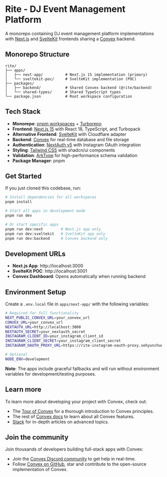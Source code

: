 # Rite - DJ Event Management Platform

A monorepo containing DJ event management platform implementations with [Next.js](https://nextjs.org/) and [SvelteKit](https://kit.svelte.dev/) frontends sharing a [Convex](https://convex.dev/) backend.

## Monorepo Structure

```
rite/
├── apps/
│   ├── next-app/          # Next.js 15 implementation (primary)
│   └── sveltekit-poc/     # SvelteKit implementation (POC)
├── packages/
│   ├── backend/           # Shared Convex backend (@rite/backend)
│   └── shared-types/      # Shared TypeScript types
└── package.json           # Root workspace configuration
```

## Tech Stack

- **Monorepo**: [pnpm workspaces](https://pnpm.io/workspaces) + [Turborepo](https://turbo.build/)
- **Frontend**: [Next.js 15](https://nextjs.org/) with React 18, TypeScript, and Turbopack
- **Alternative Frontend**: [SvelteKit](https://kit.svelte.dev/) with Cloudflare adapter
- **Backend**: [Convex](https://convex.dev/) for real-time database and file storage
- **Authentication**: [NextAuth v5](https://authjs.dev/) with Instagram OAuth integration
- **Styling**: [Tailwind CSS](https://tailwindcss.com/) with shadcn/ui components
- **Validation**: [ArkType](https://arktype.io/) for high-performance schema validation
- **Package Manager**: pnpm

## Get Started

If you just cloned this codebase, run:

```bash
# Install dependencies for all workspaces
pnpm install

# Start all apps in development mode
pnpm run dev

# Or start specific apps
pnpm run dev:next        # Next.js app only
pnpm run dev:sveltekit   # SvelteKit app only
pnpm run dev:backend     # Convex backend only
```

## Development URLs

- **Next.js App**: http://localhost:3000
- **SvelteKit POC**: http://localhost:3001
- **Convex Dashboard**: Opens automatically when running backend

## Environment Setup

Create a `.env.local` file in `apps/next-app/` with the following variables:

```bash
# Required for full functionality
NEXT_PUBLIC_CONVEX_URL=your_convex_url
CONVEX_URL=your_convex_url
NEXTAUTH_URL=http://localhost:3000
NEXTAUTH_SECRET=your_nextauth_secret
INSTAGRAM_CLIENT_ID=your_instagram_client_id
INSTAGRAM_CLIENT_SECRET=your_instagram_client_secret
INSTAGRAM_OAUTH_PROXY_URL=https://rite-instagram-oauth-proxy.sehyunchung.workers.dev

# Optional
NODE_ENV=development
```

**Note**: The apps include graceful fallbacks and will run without environment variables for development/testing purposes.

## Learn more

To learn more about developing your project with Convex, check out:

- The [Tour of Convex](https://docs.convex.dev/get-started) for a thorough introduction to Convex principles.
- The rest of [Convex docs](https://docs.convex.dev/) to learn about all Convex features.
- [Stack](https://stack.convex.dev/) for in-depth articles on advanced topics.

## Join the community

Join thousands of developers building full-stack apps with Convex:

- Join the [Convex Discord community](https://convex.dev/community) to get help in real-time.
- Follow [Convex on GitHub](https://github.com/get-convex/), star and contribute to the open-source implementation of Convex.
